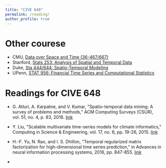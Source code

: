 ```yaml
---
title: "CIVE 648"
permalink: /reading/
author_profile: true
---
```


<!-- {% if author.googlescholar %}
  You can also find my articles on <u><a href="{{author.googlescholar}}">my Google Scholar profile</a>.</u>
{% endif %}

{% include base_path %}

{% for post in site.publications reversed %}
  {% include archive-single.html %}
{% endfor %} -->

Other courese
=====
* CMU, [Data over Space and Time (36-467/667)](http://www.stat.cmu.edu/~cshalizi/dst/18/)
* Stanford, [Stats 253: Analysis of Spatial and Temporal Data](https://web.stanford.edu/class/stats253/lectures_2014.html)
* Duke, [Sta 444/644: Spatio-Temporal Modeling](http://www2.stat.duke.edu/~cr173/Sta444_Fa18/)
* UPenn, [STAT 956: Financial Time Series and Computational Statistics](http://www-stat.wharton.upenn.edu/~steele/Courses/956/956index.html)

Readings for CIVE 648
======


* G. Atluri, A. Karpatne, and V. Kumar, "Spatio-temporal data mining: A survey of problems and methods," ACM Computing Surveys (CSUR), vol. 51, no. 4, p. 83, 2018. [link](https://dl.acm.org/citation.cfm?id=3161602)

* Y. Liu, "Scalable multivariate time-series models for climate informatics," Computing in Science & Engineering, vol. 17, no. 6, pp. 19-26, 2015. [link](https://ieeexplore.ieee.org/document/7310915)

* H.-F. Yu, N. Rao, and I. S. Dhillon, "Temporal regularized matrix factorization for high-dimensional time series prediction," in Advances in neural information processing systems, 2016, pp. 847-855. [link](https://papers.nips.cc/paper/6160-temporal-regularized-matrix-factorization-for-high-dimensional-time-series-prediction)

* 

